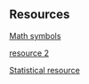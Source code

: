## Resources

[Math symbols](https://www.toptal.com/designers/htmlarrows/math/)

[resource 2](https://www.science.co.il/internet/html/Greek-characters.php)

[Statistical resource](https://www.statsdirect.com/help/Default.htm)
